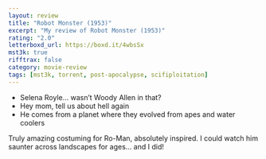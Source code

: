 ```yaml
---
layout: review
title: "Robot Monster (1953)"
excerpt: "My review of Robot Monster (1953)"
rating: "2.0"
letterboxd_url: https://boxd.it/4wbsSx
mst3k: true
rifftrax: false
category: movie-review
tags: [mst3k, torrent, post-apocalypse, scifiploitation]
---
```


- Selena Royle… wasn’t Woody Allen in that?
- Hey mom, tell us about hell again
- He comes from a planet where they evolved from apes and water coolers

Truly amazing costuming for Ro-Man, absolutely inspired. I could watch him saunter across landscapes for ages… and I did!
